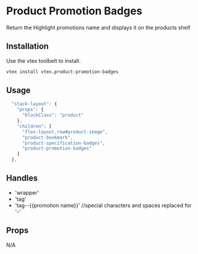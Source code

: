 # Product Promotion Badges

Return the Highlight promotions name and displays it on the products shelf

## Installation

Use the vtex toolbelt to install.

```bash
vtex install vtex.product-promotion-badges
```

## Usage

```ts
  "stack-layout": {
    "props": {
      "blockClass": "product"
    },
    "children": [
      "flex-layout.row#product-image",
      "product-bookmark",
      "product-specification-badges",
      "product-promotion-badges"
    ]
  },
```

## Handles

  - 'wrapper'
  - 'tag'
  - 'tag--{{promotion name}}'  //special characters and spaces replaced for '-'

## Props

N/A
